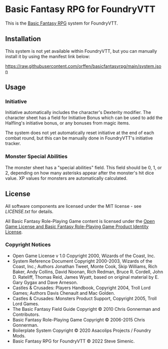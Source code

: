 # Basic Fantasy RPG for FoundryVTT

This is the [Basic Fantasy RPG](https://www.basicfantasy.org/) system for FoundryVTT.

## Installation

This system is not yet available within FoundryVTT, but you can manually install it by using the manifest link below:

https://raw.githubusercontent.com/orffen/basicfantasyrpg/main/system.json

## Usage

### Initiative

Initiative automatically includes the character's Dexterity modifier. The character sheet has a field for Initiative Bonus which can be used to add the Halfling's initiative bonus, or any bonuses from magic items.

The system does not yet automatically reset initiative at the end of each combat round, but this can be manually done in FoundryVTT's initiative tracker.

### Monster Special Abilities

The monster sheet has a "special abilities" field. This field should be 0, 1, or 2, depending on how many asterisks appear after the monster's hit dice value. XP values for monsters are automatically calculated.

## License

All software components are licensed under the MIT license - see *LICENSE.txt* for details.

All Basic Fantasy Role-Playing Game content is licensed under the [Open Game License and Basic Fantasy Role-Playing Game Product Identity License](https://www.basicfantasy.org/srd/#open_game_license).

### Copyright Notices

- Open Game License v 1.0 Copyright 2000, Wizards of the Coast, Inc.
- System Reference Document Copyright 2000-2003, Wizards of the Coast, Inc.; Authors Jonathan Tweet, Monte Cook, Skip Williams, Rich Baker, Andy Collins, David Noonan, Rich Redman, Bruce R. Cordell, John D. Rateliff, Thomas Reid, James Wyatt, based on original material by E. Gary Gygax and Dave Arneson.
- Castles & Crusades: Players Handbook, Copyright 2004, Troll Lord Games; Authors Davis Chenault and Mac Golden.
- Castles & Crusades: Monsters Product Support, Copyright 2005, Troll Lord Games.
- The Basic Fantasy Field Guide Copyright © 2010 Chris Gonnerman and Contributors.
- Basic Fantasy Role-Playing Game Copyright © 2006-2015 Chris Gonnerman.
- Boilerplate System Copyright © 2020 Asacolips Projects / Foundry Mods.
- Basic Fantasy RPG for FoundryVTT © 2022 Steve Simenic.
